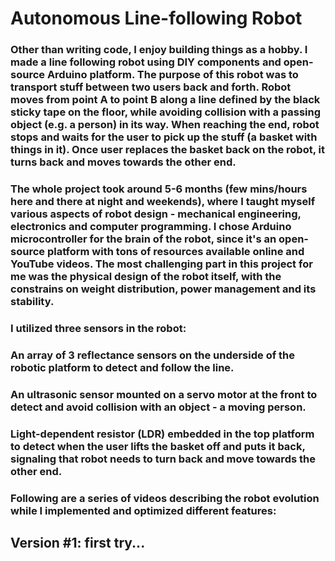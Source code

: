 # Autonomous Line-following Robot
### Other than writing code, I enjoy building things as a hobby. I made a line following robot using DIY components and open-source Arduino platform. The purpose of this robot was to transport stuff between two users back and forth. Robot moves from point A to point B along a line defined by the black sticky tape on the floor, while avoiding collision with a passing object (e.g. a person) in its way. When reaching the end, robot stops and waits for the user to pick up the stuff (a basket with things in it). Once user replaces the basket back on the robot, it turns back and moves towards the other end.

### The whole project took around 5-6 months (few mins/hours here and there at night and weekends), where I taught myself various aspects of robot design - mechanical engineering, electronics and computer programming. I chose Arduino microcontroller for the brain of the robot, since it's an open-source platform with tons of resources available online and YouTube videos. The most challenging part in this project for me was the physical design of the robot itself, with the constrains on weight distribution, power management and its stability.

### I utilized three sensors in the robot:

### An array of 3 reflectance sensors on the underside of the robotic platform to detect and follow the line.
### An ultrasonic sensor mounted on a servo motor at the front to detect and avoid collision with an object - a moving person.
### Light-dependent resistor (LDR) embedded in the top platform to detect when the user lifts the basket off and puts it back, signaling that robot needs to turn back and move towards the other end.
### Following are a series of videos describing the robot evolution while I implemented and optimized different features:

## Version #1: first try...
